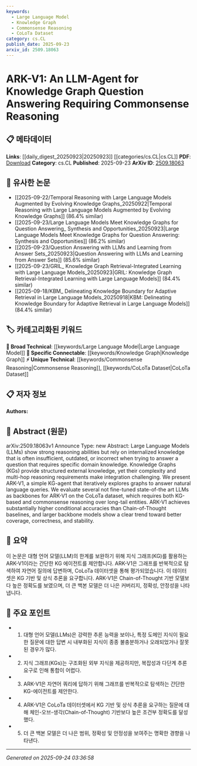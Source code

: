 ```yaml
---
keywords:
  - Large Language Model
  - Knowledge Graph
  - Commonsense Reasoning
  - CoLoTa Dataset
category: cs.CL
publish_date: 2025-09-23
arxiv_id: 2509.18063
---
```


<!-- KEYWORD_LINKING_METADATA:
{
  "processed_timestamp": "2025-09-24T03:36:58.531454",
  "vocabulary_version": "1.0",
  "selected_keywords": [
    "Large Language Model",
    "Knowledge Graph",
    "Commonsense Reasoning",
    "CoLoTa Dataset"
  ],
  "rejected_keywords": [],
  "similarity_scores": {
    "Large Language Model": 0.85,
    "Knowledge Graph": 0.82,
    "Commonsense Reasoning": 0.78,
    "CoLoTa Dataset": 0.75
  },
  "extraction_method": "AI_prompt_based",
  "budget_applied": true,
  "candidates_json": {
    "candidates": [
      {
        "surface": "Large Language Models",
        "canonical": "Large Language Model",
        "aliases": [
          "LLM",
          "Large Language Models"
        ],
        "category": "broad_technical",
        "rationale": "Connects to a broad range of topics in AI and NLP, providing a foundation for linking related research.",
        "novelty_score": 0.3,
        "connectivity_score": 0.9,
        "specificity_score": 0.6,
        "link_intent_score": 0.85
      },
      {
        "surface": "Knowledge Graphs",
        "canonical": "Knowledge Graph",
        "aliases": [
          "KG",
          "Knowledge Graphs"
        ],
        "category": "specific_connectable",
        "rationale": "Essential for linking research on structured knowledge integration and reasoning.",
        "novelty_score": 0.45,
        "connectivity_score": 0.88,
        "specificity_score": 0.78,
        "link_intent_score": 0.82
      },
      {
        "surface": "Commonsense Reasoning",
        "canonical": "Commonsense Reasoning",
        "aliases": [
          "Commonsense Reasoning"
        ],
        "category": "unique_technical",
        "rationale": "Provides a unique angle on reasoning capabilities required for advanced AI tasks.",
        "novelty_score": 0.65,
        "connectivity_score": 0.7,
        "specificity_score": 0.8,
        "link_intent_score": 0.78
      },
      {
        "surface": "CoLoTa dataset",
        "canonical": "CoLoTa Dataset",
        "aliases": [
          "CoLoTa"
        ],
        "category": "unique_technical",
        "rationale": "Specific dataset used in the study, crucial for linking experimental results.",
        "novelty_score": 0.7,
        "connectivity_score": 0.6,
        "specificity_score": 0.85,
        "link_intent_score": 0.75
      }
    ],
    "ban_list_suggestions": [
      "method",
      "performance",
      "experiment"
    ]
  },
  "decisions": [
    {
      "candidate_surface": "Large Language Models",
      "resolved_canonical": "Large Language Model",
      "decision": "linked",
      "scores": {
        "novelty": 0.3,
        "connectivity": 0.9,
        "specificity": 0.6,
        "link_intent": 0.85
      }
    },
    {
      "candidate_surface": "Knowledge Graphs",
      "resolved_canonical": "Knowledge Graph",
      "decision": "linked",
      "scores": {
        "novelty": 0.45,
        "connectivity": 0.88,
        "specificity": 0.78,
        "link_intent": 0.82
      }
    },
    {
      "candidate_surface": "Commonsense Reasoning",
      "resolved_canonical": "Commonsense Reasoning",
      "decision": "linked",
      "scores": {
        "novelty": 0.65,
        "connectivity": 0.7,
        "specificity": 0.8,
        "link_intent": 0.78
      }
    },
    {
      "candidate_surface": "CoLoTa dataset",
      "resolved_canonical": "CoLoTa Dataset",
      "decision": "linked",
      "scores": {
        "novelty": 0.7,
        "connectivity": 0.6,
        "specificity": 0.85,
        "link_intent": 0.75
      }
    }
  ]
}
-->

# ARK-V1: An LLM-Agent for Knowledge Graph Question Answering Requiring Commonsense Reasoning

## 📋 메타데이터

**Links**: [[daily_digest_20250923|20250923]] [[categories/cs.CL|cs.CL]]
**PDF**: [Download](https://arxiv.org/pdf/2509.18063.pdf)
**Category**: cs.CL
**Published**: 2025-09-23
**ArXiv ID**: [2509.18063](https://arxiv.org/abs/2509.18063)

## 🔗 유사한 논문
- [[2025-09-22/Temporal Reasoning with Large Language Models Augmented by Evolving Knowledge Graphs_20250922|Temporal Reasoning with Large Language Models Augmented by Evolving Knowledge Graphs]] (86.4% similar)
- [[2025-09-23/Large Language Models Meet Knowledge Graphs for Question Answering_ Synthesis and Opportunities_20250923|Large Language Models Meet Knowledge Graphs for Question Answering: Synthesis and Opportunities]] (86.2% similar)
- [[2025-09-23/Question Answering with LLMs and Learning from Answer Sets_20250923|Question Answering with LLMs and Learning from Answer Sets]] (85.6% similar)
- [[2025-09-23/GRIL_ Knowledge Graph Retrieval-Integrated Learning with Large Language Models_20250923|GRIL: Knowledge Graph Retrieval-Integrated Learning with Large Language Models]] (84.4% similar)
- [[2025-09-18/KBM_ Delineating Knowledge Boundary for Adaptive Retrieval in Large Language Models_20250918|KBM: Delineating Knowledge Boundary for Adaptive Retrieval in Large Language Models]] (84.4% similar)

## 🏷️ 카테고리화된 키워드
**🧠 Broad Technical**: [[keywords/Large Language Model|Large Language Model]]
**🔗 Specific Connectable**: [[keywords/Knowledge Graph|Knowledge Graph]]
**⚡ Unique Technical**: [[keywords/Commonsense Reasoning|Commonsense Reasoning]], [[keywords/CoLoTa Dataset|CoLoTa Dataset]]

## 📋 저자 정보

**Authors:** 

## 📄 Abstract (원문)

arXiv:2509.18063v1 Announce Type: new 
Abstract: Large Language Models (LLMs) show strong reasoning abilities but rely on internalized knowledge that is often insufficient, outdated, or incorrect when trying to answer a question that requires specific domain knowledge. Knowledge Graphs (KGs) provide structured external knowledge, yet their complexity and multi-hop reasoning requirements make integration challenging. We present ARK-V1, a simple KG-agent that iteratively explores graphs to answer natural language queries. We evaluate several not fine-tuned state-of-the art LLMs as backbones for ARK-V1 on the CoLoTa dataset, which requires both KG-based and commonsense reasoning over long-tail entities. ARK-V1 achieves substantially higher conditional accuracies than Chain-of-Thought baselines, and larger backbone models show a clear trend toward better coverage, correctness, and stability.

## 📝 요약

이 논문은 대형 언어 모델(LLM)의 한계를 보완하기 위해 지식 그래프(KG)를 활용하는 ARK-V1이라는 간단한 KG 에이전트를 제안합니다. ARK-V1은 그래프를 반복적으로 탐색하여 자연어 질의에 답변하며, CoLoTa 데이터셋을 통해 평가되었습니다. 이 데이터셋은 KG 기반 및 상식 추론을 요구합니다. ARK-V1은 Chain-of-Thought 기반 모델보다 높은 정확도를 보였으며, 더 큰 백본 모델은 더 나은 커버리지, 정확성, 안정성을 나타냅니다.

## 🎯 주요 포인트

- 1. 대형 언어 모델(LLMs)은 강력한 추론 능력을 보이나, 특정 도메인 지식이 필요한 질문에 대한 답변 시 내부화된 지식이 종종 불충분하거나 오래되었거나 잘못된 경우가 많다.
- 2. 지식 그래프(KGs)는 구조화된 외부 지식을 제공하지만, 복잡성과 다단계 추론 요구로 인해 통합이 어렵다.
- 3. ARK-V1은 자연어 쿼리에 답하기 위해 그래프를 반복적으로 탐색하는 간단한 KG-에이전트를 제안한다.
- 4. ARK-V1은 CoLoTa 데이터셋에서 KG 기반 및 상식 추론을 요구하는 질문에 대해 체인-오브-생각(Chain-of-Thought) 기반보다 높은 조건부 정확도를 달성했다.
- 5. 더 큰 백본 모델은 더 나은 범위, 정확성 및 안정성을 보여주는 명확한 경향을 나타낸다.


---

*Generated on 2025-09-24 03:36:58*